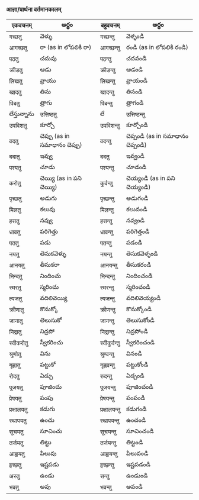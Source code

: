 
 ### आज्ञा/प्रार्थना वर्तमानकालम्
एकवचनम् | అర్థం | बहुवचनम् | అర్థం |
------ | ------ | ------ | ------ |
गच्छतु | వెళ్ళు |गच्छन्तु | వెళ్ళండి |
आगच्छतु | రా (as in లోపలికి రా) |आगच्छन्तु | రండి (as in లోపలికి రండి) |
पठतु | చదువు | पठन्तु | చదవండి |
क्रीडतु | ఆడు |क्रीडन्तु | ఆడండి |
लिखतु | వ్రాయు |लिखन्तु | వ్రాయండి |
खादतु | తిను | खादन्तु | తినండి |
पिबतु | త్రాగు | पिबन्तु | త్రాగండి |
లేస్తున్నాను | उत्तिष्ठतु | లే | उत्तिष्ठन्तु | లేవండి |
उपविशतु | కూర్చో | उपविशन्तु | కూర్చోండి |
वदतु | చెప్పు (as in సమాధానం చెప్పు) | वदन्तु | చెప్పండి (as in సమాధానం చెప్పండి)
ददातु | ఇవ్వు | ददतु | ఇవ్వండి |
पश्यतु | చూడు | पश्यन्तु | చూడండి |
करोतु | చెయ్యి (as in పని చెయ్యి) | कुर्वन्तु | చెయ్యండి (as in పని చెయ్యండి) |
पृच्छतु | అడుగు | पृच्छन्तु | అడుగండి |
मिलतु | కలువు | मिलन्तु | కలువండి |
हसतु | నవ్వు | हसन्तु | నవ్వండి |
धावतु | పరిగెత్తు | धावन्तु |పరిగెత్తండి |
पततु | పడు | पतन्तु | పడండి |
नयतु | తెసుకవెళ్ళు | नयन्तु | తెసుకవెళ్ళండి |
आनयतु | తీసుకరా  | आनयन्तु | తీసుకరండి
निन्दतु | నిందించు | निन्दन्तु | నిందించండి 
स्मरतु | స్మరించు | स्मरन्तु | స్మరించండి |
त्यजतु | వదిలివెయ్యి | त्यजन्तु | వదిలివెయ్యండి |
क्रीणातु | కొనుక్కో | क्रीणन्तु | కొనుక్కోండి |
जानातु | తెలుసుకో | जानन्तु | తెలుసుకోండి |
निद्रातु | నిద్రపో | निद्रान्तु | నిద్రపోండి |
स्वीकरोतु | స్వీకరించు | स्वीकुर्वन्तु | స్వీకరించండి |
श्रुणोतु | విను | श्रुण्वन्तु | వినండి |
गृह्णातु | పట్టుకో | गृह्णवन्तु | పట్టుకోండి |
रोदतु | ఏడ్చు | रुदन्तु | ఏడ్చండి |
पूजयतु | పూజించు |पूजयन्तु | పూజించండి |
प्रेषयतु | పంపు | प्रेषयन्तु | పంపండి |
प्रक्षालयतु | కడుగు | प्रक्षालयन्तु | కడుగండి |
स्थापयतु | ఉంచు | स्थापयन्तु | ఉంచండి |
सूचयतु | సూచించు | सूचयन्तु | సూచించండి |
तर्जयतु | తిట్టు | तर्जयन्तु | తిట్టండి |  
आह्वयतु | పిలువు | आह्वयन्तु | పిలువండి |
इच्छतु | ఇష్టపడు | इच्छन्तु | ఇష్టపడండి |
अस्तु | ఉండు | सन्तु | ఉండుండి
भवतु | అవు | भवन्तु | అవండి |